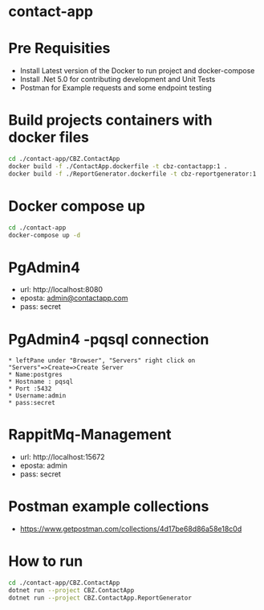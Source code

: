 # contact-app
 
# Pre Requisities
* Install Latest version of the Docker to run project and docker-compose
* Install .Net 5.0 for contributing development and Unit Tests
* Postman for Example requests and some endpoint testing

# Build projects containers with docker files
```bash
cd ./contact-app/CBZ.ContactApp
docker build -f ./ContactApp.dockerfile -t cbz-contactapp:1 .
docker build -f ./ReportGenerator.dockerfile -t cbz-reportgenerator:1 .
```
# Docker compose up 
```bash
cd ./contact-app
docker-compose up -d
```
# PgAdmin4
* url: http://localhost:8080
* eposta: admin@contactapp.com
* pass: secret

# PgAdmin4 -pqsql connection 
    * leftPane under "Browser", "Servers" right click on "Servers"=>Create=>Create Server
    * Name:postgres
    * Hostname : pqsql
    * Port :5432
    * Username:admin
    * pass:secret

# RappitMq-Management
* url: http://localhost:15672
* eposta: admin
* pass: secret

# Postman example collections
* https://www.getpostman.com/collections/4d17be68d86a58e18c0d


# How to run
```bash
cd ./contact-app/CBZ.ContactApp
dotnet run --project CBZ.ContactApp
dotnet run --project CBZ.ContactApp.ReportGenerator
```

